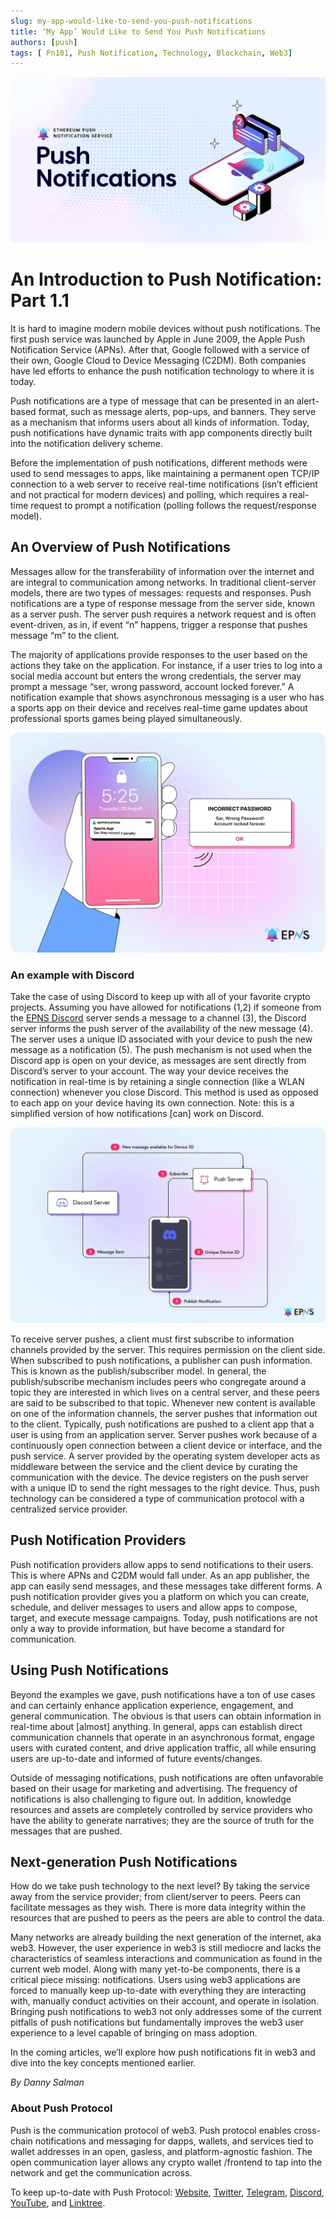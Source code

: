 ```yaml
---
slug: my-app-would-like-to-send-you-push-notifications
title: ‘My App’ Would Like to Send You Push Notifications
authors: [push]
tags: [ Pn101, Push Notification, Technology, Blockchain, Web3]
---
```


![Cover image of ‘My App’ Would Like to Send You Push Notifications](./cover-image.webp)

<!--customheaderpoint-->
# An Introduction to Push Notification: Part 1.1<br/>

It is hard to imagine modern mobile devices without push notifications. The first push service was launched by Apple in June 2009, the Apple Push Notification Service (APNs). After that, Google followed with a service of their own, Google Cloud to Device Messaging (C2DM). Both companies have led efforts to enhance the push notification technology to where it is today.

<!--truncate-->

Push notifications are a type of message that can be presented in an alert-based format, such as message alerts, pop-ups, and banners. They serve as a mechanism that informs users about all kinds of information. Today, push notifications have dynamic traits with app components directly built into the notification delivery scheme.

Before the implementation of push notifications, different methods were used to send messages to apps, like maintaining a permanent open TCP/IP connection to a web server to receive real-time notifications (isn’t efficient and not practical for modern devices) and polling, which requires a real-time request to prompt a notification (polling follows the request/response model).

## An Overview of Push Notifications
Messages allow for the transferability of information over the internet and are integral to communication among networks. In traditional client-server models, there are two types of messages: requests and responses. Push notifications are a type of response message from the server side, known as a server push. The server push requires a network request and is often event-driven, as in, if event “n” happens, trigger a response that pushes message “m” to the client.

The majority of applications provide responses to the user based on the actions they take on the application. For instance, if a user tries to log into a social media account but enters the wrong credentials, the server may prompt a message “ser, wrong password, account locked forever.” A notification example that shows asynchronous messaging is a user who has a sports app on their device and receives real-time game updates about professional sports games being played simultaneously.

![Notification](./image-1.webp)

### An example with Discord
Take the case of using Discord to keep up with all of your favorite crypto projects. Assuming you have allowed for notifications (1,2) if someone from the [EPNS Discord](https://discord.gg/YVPB99F9W5) server sends a message to a channel (3), the Discord server informs the push server of the availability of the new message (4). The server uses a unique ID associated with your device to push the new message as a notification (5). The push mechanism is not used when the Discord app is open on your device, as messages are sent directly from Discord’s server to your account. The way your device receives the notification in real-time is by retaining a single connection (like a WLAN connection) whenever you close Discord. This method is used as opposed to each app on your device having its own connection. Note: this is a simplified version of how notifications [can] work on Discord.

![Architecture](./image-2.webp)

To receive server pushes, a client must first subscribe to information channels provided by the server. This requires permission on the client side. When subscribed to push notifications, a publisher can push information. This is known as the publish/subscriber model. In general, the publish/subscribe mechanism includes peers who congregate around a topic they are interested in which lives on a central server, and these peers are said to be subscribed to that topic. Whenever new content is available on one of the information channels, the server pushes that information out to the client. Typically, push notifications are pushed to a client app that a user is using from an application server. Server pushes work because of a continuously open connection between a client device or interface, and the push service. A server provided by the operating system developer acts as middleware between the service and the client device by curating the communication with the device. The device registers on the push server with a unique ID to send the right messages to the right device. Thus, push technology can be considered a type of communication protocol with a centralized service provider.

## Push Notification Providers
Push notification providers allow apps to send notifications to their users. This is where APNs and C2DM would fall under. As an app publisher, the app can easily send messages, and these messages take different forms. A push notification provider gives you a platform on which you can create, schedule, and deliver messages to users and allow apps to compose, target, and execute message campaigns. Today, push notifications are not only a way to provide information, but have become a standard for communication.

## Using Push Notifications
Beyond the examples we gave, push notifications have a ton of use cases and can certainly enhance application experience, engagement, and general communication. The obvious is that users can obtain information in real-time about [almost] anything. In general, apps can establish direct communication channels that operate in an asynchronous format, engage users with curated content, and drive application traffic, all while ensuring users are up-to-date and informed of future events/changes.

Outside of messaging notifications, push notifications are often unfavorable based on their usage for marketing and advertising. The frequency of notifications is also challenging to figure out. In addition, knowledge resources and assets are completely controlled by service providers who have the ability to generate narratives; they are the source of truth for the messages that are pushed.

## Next-generation Push Notifications
How do we take push technology to the next level? By taking the service away from the service provider; from client/server to peers. Peers can facilitate messages as they wish. There is more data integrity within the resources that are pushed to peers as the peers are able to control the data.

Many networks are already building the next generation of the internet, aka web3. However, the user experience in web3 is still mediocre and lacks the characteristics of seamless interactions and communication as found in the current web model. Along with many yet-to-be components, there is a critical piece missing: notifications. Users using web3 applications are forced to manually keep up-to-date with everything they are interacting with, manually conduct activities on their account, and operate in isolation. Bringing push notifications to web3 not only addresses some of the current pitfalls of push notifications but fundamentally improves the web3 user experience to a level capable of bringing on mass adoption.

In the coming articles, we’ll explore how push notifications fit in web3 and dive into the key concepts mentioned earlier.

<i>By Danny Salman</i>

### About Push Protocol

Push is the communication protocol of web3. Push protocol enables cross-chain notifications and messaging for dapps, wallets, and services tied to wallet addresses in an open, gasless, and platform-agnostic fashion. The open communication layer allows any crypto wallet /frontend to tap into the network and get the communication across.

To keep up-to-date with Push Protocol: [Website](https://push.org/), [Twitter](https://twitter.com/pushprotocol), [Telegram](https://t.me/epnsproject), [Discord](https://discord.gg/pushprotocol), [YouTube](https://www.youtube.com/c/EthereumPushNotificationService), and [Linktree](https://linktr.ee/pushprotocol).
